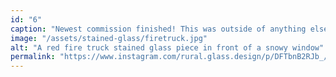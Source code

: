```yaml
---
id: "6"
caption: "Newest commission finished! This was outside of anything else I've made before but was so fun to make this firetruck and I love this pattern I designed and how it turned out🚒"
image: "/assets/stained-glass/firetruck.jpg"
alt: "A red fire truck stained glass piece in front of a snowy window"
permalink: "https://www.instagram.com/rural.glass.design/p/DFTbnB2RJb_/"
---
```


